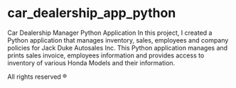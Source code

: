 # car_dealership_app_python
Car Dealership Manager Python Application
In this project, I created a Python application that manages inventory, sales, employees and company policies for Jack Duke Autosales Inc. 
This Python application manages and prints sales invoice, employees information and provides access to inventory of various Honda Models and their information.

All rights reserved ® 
